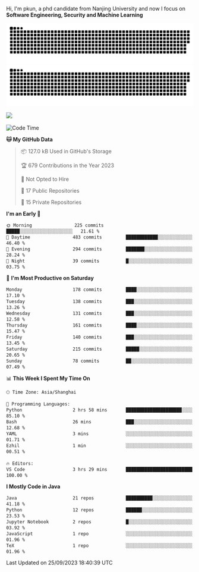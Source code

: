 Hi, I'm pkun, a phd candidate from Nanjing University and now I focus on **Software Engineering, Security and Machine Learning**

![GitHub Snake Light](https://github.com/pppppkun/pppppkun/blob/output/github-snake.svg#gh-light-mode-only)
![GitHub Snake dark](https://github.com/pppppkun/pppppkun/blob/output/github-snake-dark.svg#gh-dark-mode-only)

![](https://komarev.com/ghpvc/?username=pppppkun)
<!--START_SECTION:waka-->
![Code Time](http://img.shields.io/badge/Code%20Time-1%2C924%20hrs%2029%20mins-blue)

**🐱 My GitHub Data** 

> 📦 127.0 kB Used in GitHub's Storage 
 > 
> 🏆 679 Contributions in the Year 2023
 > 
> 🚫 Not Opted to Hire
 > 
> 📜 17 Public Repositories 
 > 
> 🔑 15 Private Repositories 
 > 
**I'm an Early 🐤** 

```text
🌞 Morning                225 commits         █████░░░░░░░░░░░░░░░░░░░░   21.61 % 
🌆 Daytime                483 commits         ████████████░░░░░░░░░░░░░   46.40 % 
🌃 Evening                294 commits         ███████░░░░░░░░░░░░░░░░░░   28.24 % 
🌙 Night                  39 commits          █░░░░░░░░░░░░░░░░░░░░░░░░   03.75 % 
```
📅 **I'm Most Productive on Saturday** 

```text
Monday                   178 commits         ████░░░░░░░░░░░░░░░░░░░░░   17.10 % 
Tuesday                  138 commits         ███░░░░░░░░░░░░░░░░░░░░░░   13.26 % 
Wednesday                131 commits         ███░░░░░░░░░░░░░░░░░░░░░░   12.58 % 
Thursday                 161 commits         ████░░░░░░░░░░░░░░░░░░░░░   15.47 % 
Friday                   140 commits         ███░░░░░░░░░░░░░░░░░░░░░░   13.45 % 
Saturday                 215 commits         █████░░░░░░░░░░░░░░░░░░░░   20.65 % 
Sunday                   78 commits          ██░░░░░░░░░░░░░░░░░░░░░░░   07.49 % 
```


📊 **This Week I Spent My Time On** 

```text
🕑︎ Time Zone: Asia/Shanghai

💬 Programming Languages: 
Python                   2 hrs 58 mins       █████████████████████░░░░   85.10 % 
Bash                     26 mins             ███░░░░░░░░░░░░░░░░░░░░░░   12.68 % 
YAML                     3 mins              ░░░░░░░░░░░░░░░░░░░░░░░░░   01.71 % 
Ezhil                    1 min               ░░░░░░░░░░░░░░░░░░░░░░░░░   00.51 % 

🔥 Editors: 
VS Code                  3 hrs 29 mins       █████████████████████████   100.00 % 
```

**I Mostly Code in Java** 

```text
Java                     21 repos            ██████████░░░░░░░░░░░░░░░   41.18 % 
Python                   12 repos            ██████░░░░░░░░░░░░░░░░░░░   23.53 % 
Jupyter Notebook         2 repos             █░░░░░░░░░░░░░░░░░░░░░░░░   03.92 % 
JavaScript               1 repo              ░░░░░░░░░░░░░░░░░░░░░░░░░   01.96 % 
TeX                      1 repo              ░░░░░░░░░░░░░░░░░░░░░░░░░   01.96 % 
```




 Last Updated on 25/09/2023 18:40:39 UTC
<!--END_SECTION:waka-->
